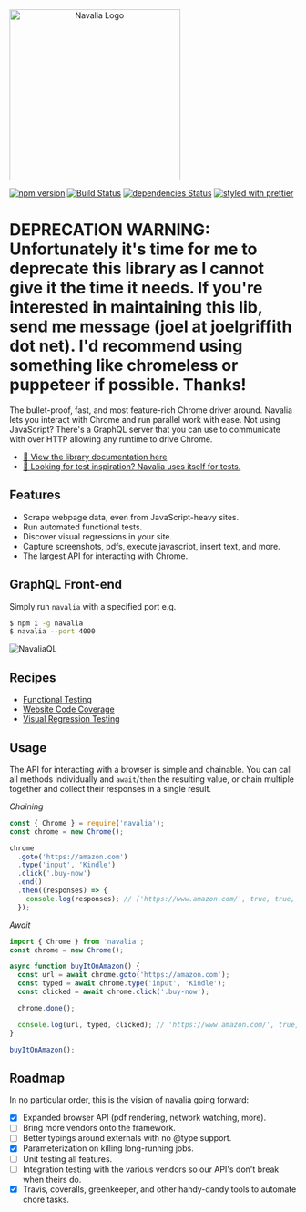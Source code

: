 <img src="./assets/logo-color.png" alt="Navalia Logo" style="text-align: center;" width="300" >

[![npm version](https://badge.fury.io/js/navalia.svg)](https://badge.fury.io/js/navalia)
[![Build Status](https://travis-ci.org/joelgriffith/navalia.svg?branch=master)](https://travis-ci.org/joelgriffith/navalia)
[![dependencies Status](https://david-dm.org/joelgriffith/navalia/status.svg)](https://david-dm.org/joelgriffith/navalia)
[![styled with prettier](https://img.shields.io/badge/styled_with-prettier-ff69b4.svg)](https://github.com/prettier/prettier)

# DEPRECATION WARNING: Unfortunately it's time for me to deprecate this library as I cannot give it the time it needs. If you're interested in maintaining this lib, send me message (joel at joelgriffith dot net). I'd recommend using something like chromeless or puppeteer if possible. Thanks!

The bullet-proof, fast, and most feature-rich Chrome driver around. Navalia lets you interact with Chrome and run parallel work with ease. Not using JavaScript? There's a GraphQL server that you can use to communicate with over HTTP allowing any runtime to drive Chrome.

- [📝 View the library documentation here](https://joelgriffith.github.io/navalia/)
- [🎨 Looking for test inspiration? Navalia uses itself for tests.](./integration/api.test.ts)

## Features

- Scrape webpage data, even from JavaScript-heavy sites.
- Run automated functional tests.
- Discover visual regressions in your site.
- Capture screenshots, pdfs, execute javascript, insert text, and more.
- The largest API for interacting with Chrome.

## GraphQL Front-end

Simply run `navalia` with a specified port e.g.

```bash
$ npm i -g navalia
$ navalia --port 4000
```

![NavaliaQL](./assets/NavaliaQL.gif)

## Recipes

- [Functional Testing](https://codeburst.io/composable-end-to-end-tests-for-react-apps-2ec82170af62)
- [Website Code Coverage](https://codeburst.io/capturing-unused-application-code-2b7594a9fe06)
- [Visual Regression Testing](https://codeburst.io/automatic-visual-regression-testing-23cc06471dd)

## Usage

The API for interacting with a browser is simple and chainable. You can call all methods individually and `await`/`then` the resulting value, or chain multiple together and collect their responses in a single result.

*Chaining*

```js
const { Chrome } = require('navalia');
const chrome = new Chrome();

chrome
  .goto('https://amazon.com')
  .type('input', 'Kindle')
  .click('.buy-now')
  .end()
  .then((responses) => {
    console.log(responses); // ['https://www.amazon.com/', true, true, true]
  });
```

*Await*

```js
import { Chrome } from 'navalia';
const chrome = new Chrome();

async function buyItOnAmazon() {
  const url = await chrome.goto('https://amazon.com');
  const typed = await chrome.type('input', 'Kindle');
  const clicked = await chrome.click('.buy-now');

  chrome.done();

  console.log(url, typed, clicked); // 'https://www.amazon.com/', true, true
}

buyItOnAmazon();
```

## Roadmap

In no particular order, this is the vision of navalia going forward:

- [X] Expanded browser API (pdf rendering, network watching, more).
- [ ] Bring more vendors onto the framework.
- [ ] Better typings around externals with no @type support.
- [X] Parameterization on killing long-running jobs.
- [ ] Unit testing all features.
- [ ] Integration testing with the various vendors so our API's don't break when theirs do.
- [X] Travis, coveralls, greenkeeper, and other handy-dandy tools to automate chore tasks.
